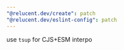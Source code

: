 ```yaml
---
"@relucent.dev/create": patch
"@relucent.dev/eslint-config": patch
---
```


use `tsup` for CJS+ESM interpo
